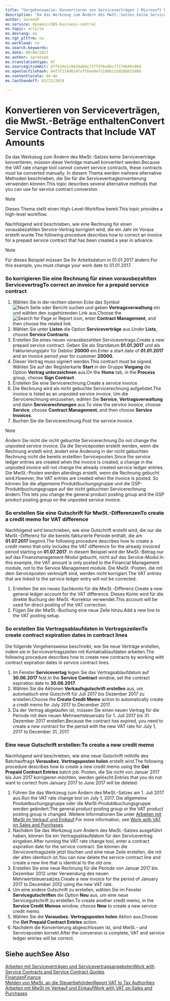 ```yaml
---
title: "Vorgehensweise: Konvertieren von Serviceverträgen | Microsoft Docs"
description: "Da das Werkzeug zum Ändern des MwSt.-Satzes keine Serviceverträge konvertieren, müssen diese Verträge manuell konvertiert werden. In diesem Thema werden mehrere alternative Methoden beschrieben, die Sie für die Servicevertragkonvertierung verwenden können."
author: SorenGP
ms.service: dynamics365-business-central
ms.topic: article
ms.devlang: na
ms.tgt_pltfrm: na
ms.workload: na
ms.search.keywords: 
ms.date: 09/08/2017
ms.author: sgroespe
ms.translationtype: HT
ms.sourcegitcommit: d7fb34e1c9428a64c71ff47be8bcff174649c00d
ms.openlocfilehash: 64f3f214d014faff6ee0e71180b1cb928bb15d86
ms.contentlocale: de-de
ms.lasthandoff: 03/22/2018

---
```

# <a name="convert-service-contracts-that-include-vat-amounts"></a><span data-ttu-id="bf21d-104">Konvertieren von Serviceverträgen, die MwSt.-Beträge enthalten</span><span class="sxs-lookup"><span data-stu-id="bf21d-104">Convert Service Contracts that Include VAT Amounts</span></span>
<span data-ttu-id="bf21d-105">Da das Werkzeug zum Ändern des MwSt.-Satzes keine Serviceverträge konvertieren, müssen diese Verträge manuell konvertiert werden.</span><span class="sxs-lookup"><span data-stu-id="bf21d-105">Because the VAT rate change tool cannot convert service contracts, these contracts must be converted manually.</span></span> <span data-ttu-id="bf21d-106">In diesem Thema werden mehrere alternative Methoden beschrieben, die Sie für die Servicevertragkonvertierung verwenden können.</span><span class="sxs-lookup"><span data-stu-id="bf21d-106">This topic describes several alternative methods that you can use for service contract conversion.</span></span>  

> [!NOTE]  
>  <span data-ttu-id="bf21d-107">Dieses Thema stellt einen High-Level-Workflow bereit.</span><span class="sxs-lookup"><span data-stu-id="bf21d-107">This topic provides a high-level workflow.</span></span>  

 <span data-ttu-id="bf21d-108">Nachfolgend wird beschrieben, wie eine Rechnung für einen vorausbezahlten Service-Vertrag korrigiert wird, die ein Jahr im Voraus erstellt wurde.</span><span class="sxs-lookup"><span data-stu-id="bf21d-108">The following procedure describes how to correct an invoice for a prepaid service contract that has been created a year in advance.</span></span>  

> [!NOTE]  
>  <span data-ttu-id="bf21d-109">Für dieses Beispiel müssen Sie Ihr Arbeitsdatum in 01.01.2017 ändern.</span><span class="sxs-lookup"><span data-stu-id="bf21d-109">For this example, you must change your work date to 01.01.2017.</span></span>  

### <a name="to-correct-an-invoice-for-a-prepaid-service-contract"></a><span data-ttu-id="bf21d-110">So korrigieren Sie eine Rechnung für einen vorausbezahlten Servicevertrag</span><span class="sxs-lookup"><span data-stu-id="bf21d-110">To correct an invoice for a prepaid service contract</span></span>  
1. <span data-ttu-id="bf21d-111">Wählen Sie in der rechten oberen Ecke das Symbol ![Nach Seite oder Bericht suchen](media/ui-search/search_small.png "Nach Seite oder Bericht suchen") und geben **Vertragsverwaltung** ein und wählen den zugehörenden Link aus.</span><span class="sxs-lookup"><span data-stu-id="bf21d-111">Choose the ![Search for Page or Report](media/ui-search/search_small.png "Search for Page or Report icon") icon, enter **Contract Management**, and then choose the related link.</span></span>  
2. <span data-ttu-id="bf21d-112">Wählen Sie unter **Listen** die Option **Serviceverträge** aus.</span><span class="sxs-lookup"><span data-stu-id="bf21d-112">Under **Lists**, choose **Service Contracts**.</span></span>  
3. <span data-ttu-id="bf21d-113">Erstellen Sie eines neuen vorausbezahlten Servicevertrags.</span><span class="sxs-lookup"><span data-stu-id="bf21d-113">Create a new prepaid service contract.</span></span> <span data-ttu-id="bf21d-114">Geben Sie als Startdatum **01.01.2017** und als Fakturierungsjahr für Debitor **20000** ein.</span><span class="sxs-lookup"><span data-stu-id="bf21d-114">Enter a start date of **01.01.2017** and an invoice period year for customer **20000**.</span></span>  
4. <span data-ttu-id="bf21d-115">Dieser Vertrag muss signiert werden.</span><span class="sxs-lookup"><span data-stu-id="bf21d-115">This contract must be signed.</span></span> <span data-ttu-id="bf21d-116">Wählen Sie auf der Registerkarte **Start** in der Gruppe **Vorgang** die Option **Vertrag unterzeichnen** aus.</span><span class="sxs-lookup"><span data-stu-id="bf21d-116">On the **Home** tab, in the **Process** group, choose **Sign Contract**.</span></span>  
5. <span data-ttu-id="bf21d-117">Erstellen Sie eine Servicerechnung.</span><span class="sxs-lookup"><span data-stu-id="bf21d-117">Create a service invoice.</span></span>
6. <span data-ttu-id="bf21d-118">Die Rechnung wird als nicht gebuchte Servicerechnung aufgelistet.</span><span class="sxs-lookup"><span data-stu-id="bf21d-118">The invoice is listed as an unposted service invoice.</span></span> <span data-ttu-id="bf21d-119">Um die Servicerechnung einzusehen, wählen Sie **Service**, **Vertragsverwaltung** und dann **Servicerechnungen** aus.</span><span class="sxs-lookup"><span data-stu-id="bf21d-119">To view the service invoice, choose **Service**, choose **Contract Management**, and then choose **Service Invoices**.</span></span>  
7. <span data-ttu-id="bf21d-120">Buchen Sie die Servicerechnung.</span><span class="sxs-lookup"><span data-stu-id="bf21d-120">Post the service invoice.</span></span>  

> [!NOTE]  
>  <span data-ttu-id="bf21d-121">Ändern Sie nicht die nicht gebuchte Servicerechnung.</span><span class="sxs-lookup"><span data-stu-id="bf21d-121">Do not change the unposted service invoice.</span></span> <span data-ttu-id="bf21d-122">Da die Serviceposten erstellt werden, wenn die Rechnung erstellt wird, ändert eine Änderung in der nicht gebuchten Rechnung nicht die bereits erstellten Serviceposten.</span><span class="sxs-lookup"><span data-stu-id="bf21d-122">Since the service ledger entries are created when the invoice is created, a change in the unposted invoice will not change the already created service ledger entries.</span></span> <span data-ttu-id="bf21d-123">Die MwSt.-Posten werden allerdings erstellt, wenn die Rechnung gebucht wird.</span><span class="sxs-lookup"><span data-stu-id="bf21d-123">However, the VAT entries are created when the invoice is posted.</span></span> <span data-ttu-id="bf21d-124">So können Sie die allgemeine Produktbuchungsgruppe und die GSP-Produktbuchungsgruppe auf der nicht gebuchten Servicerechnung ändern.</span><span class="sxs-lookup"><span data-stu-id="bf21d-124">This lets you change the general product posting group and the GSP product posting group on the unposted service invoice.</span></span>  

### <a name="to-create-a-credit-memo-for-vat-difference"></a><span data-ttu-id="bf21d-125">So erstellen Sie eine Gutschrift für MwSt.-Differenzen</span><span class="sxs-lookup"><span data-stu-id="bf21d-125">To create a credit memo for VAT difference</span></span>  
<span data-ttu-id="bf21d-126">Nachfolgend wird beschrieben, wie eine Gutschrift erstellt wird, die nur die MwSt.-Differenz für die bereits fakturierte Periode enthält, die am **01.07.2017** beginnt.</span><span class="sxs-lookup"><span data-stu-id="bf21d-126">The following procedure describes how to create a credit memo that only includes the VAT difference for the already invoiced period starting on **01.07.2017**.</span></span> <span data-ttu-id="bf21d-127">In diesem Beispiel wird der MwSt.-Betrag nur auf das Finanzmanagement-Modul gebucht, nicht auf das Service-Modul.</span><span class="sxs-lookup"><span data-stu-id="bf21d-127">In this example, the VAT amount is only posted to the Financial Management module, not to the Service Management module.</span></span> <span data-ttu-id="bf21d-128">Die MwSt.-Posten, die mit dem Serviceposten verknüpft sind, werden nicht korrigiert.</span><span class="sxs-lookup"><span data-stu-id="bf21d-128">The VAT entries that are linked to the service ledger entry will not be corrected.</span></span>  

1. <span data-ttu-id="bf21d-129">Erstellen Sie ein neues Sachkonto für die MwSt.-Differenz.</span><span class="sxs-lookup"><span data-stu-id="bf21d-129">Create a new general ledger account for the VAT difference.</span></span> <span data-ttu-id="bf21d-130">Dieses Konto wird für die direkte Buchung der MwSt.-Korrektur verwendet.</span><span class="sxs-lookup"><span data-stu-id="bf21d-130">This account will be used for direct posting of the VAT correction.</span></span>  
2. <span data-ttu-id="bf21d-131">Fügen Sie der MwSt.-Buchung eine neue Zeile hinzu.</span><span class="sxs-lookup"><span data-stu-id="bf21d-131">Add a new line to the VAT posting setup.</span></span>  

### <a name="to-create-contract-expiration-dates-in-contract-lines"></a><span data-ttu-id="bf21d-132">So erstellen Sie Vertragsablaufdaten in Vertragszeilen</span><span class="sxs-lookup"><span data-stu-id="bf21d-132">To create contract expiration dates in contract lines</span></span>  
<span data-ttu-id="bf21d-133">Die folgende Vorgehensweise beschreibt, wie Sie neue Verträge erstellen, indem sie in Servicevertragszeilen mit Kontaktablaufdaten arbeiten.</span><span class="sxs-lookup"><span data-stu-id="bf21d-133">The following procedure describes how to create new contracts by working with contract expiration dates in service contract lines.</span></span>  

1. <span data-ttu-id="bf21d-134">Im Fenster **Servicevertag** legen Sie das Vertragsablaufdatum auf **30.06.2017** fest.</span><span class="sxs-lookup"><span data-stu-id="bf21d-134">In the **Service Contract** window, set the contract expiration date to **30.06.2017**.</span></span>  
2. <span data-ttu-id="bf21d-135">Wählen Sie die Aktionen **Verkaufsgutschrift erstellen** aus, um automatisch eine Gutschrift für Juli 2017 bis Dezember 2017 zu erstellen.</span><span class="sxs-lookup"><span data-stu-id="bf21d-135">Choose the **Create Credit Memo** action to automatically create a credit memo for July 2017 to December 2017.</span></span>  
3. <span data-ttu-id="bf21d-136">Da der Vertrag abgelaufen ist, müssen Sie einen neuen Vertrag für die Periode mit dem neuen Mehrwertsteuersatz für 1. Juli 2017 bis 31. Dezember 2017 erstellen.</span><span class="sxs-lookup"><span data-stu-id="bf21d-136">Because the contract has expired, you need to create a new contract for the period with the new VAT rate for July 1, 2017 to December 31, 2017.</span></span>  

### <a name="to-create-a-new-credit-memo"></a><span data-ttu-id="bf21d-137">Eine neue Gutschrift erstellen:</span><span class="sxs-lookup"><span data-stu-id="bf21d-137">To create a new credit memo</span></span>  
<span data-ttu-id="bf21d-138">Nachfolgend wird beschrieben, wie eine neue Gutschrift mithilfe des Batchauftrags **Vorausbez. Vertragsposten holen** erstellt wird.</span><span class="sxs-lookup"><span data-stu-id="bf21d-138">The following procedure describes how to create a new credit memo using the **Get Prepaid Contract Entries** batch job.</span></span> <span data-ttu-id="bf21d-139">Posten, die Sie nicht von Januar 2017 bis Juni 2017 korrigieren möchten, werden gelöscht.</span><span class="sxs-lookup"><span data-stu-id="bf21d-139">Entries that you do not want to correct from January 2017 to June 2017 will be deleted.</span></span>  

1. <span data-ttu-id="bf21d-140">Führen Sie das Werkzeug zum Ändern des MwSt.-Satzes am 1. Juli 2017 aus.</span><span class="sxs-lookup"><span data-stu-id="bf21d-140">Run the VAT rate change tool on July 1, 2017.</span></span> <span data-ttu-id="bf21d-141">Die allgemeine Produktbuchungsgruppe oder die MwSt-Produktbuchungsgruppe werden geändert.</span><span class="sxs-lookup"><span data-stu-id="bf21d-141">The general product posting group or the VAT product posting group is changed.</span></span> <span data-ttu-id="bf21d-142">Weitere Informationen Sie unter [Arbeiten mit MwSt im Verkauf und Einkauf](finance-work-with-vat.md).</span><span class="sxs-lookup"><span data-stu-id="bf21d-142">For more information, see [Work with VAT on Sales and Purchases](finance-work-with-vat.md).</span></span>  
2. <span data-ttu-id="bf21d-143">Nachdem Sie das Werkzeug zum Ändern des MwSt.-Satzes ausgeführt haben, können Sie ein Vertragsablaufdatum für den Servicevertrag eingeben.</span><span class="sxs-lookup"><span data-stu-id="bf21d-143">After running the VAT rate change tool, enter a contract expiration date for the service contract.</span></span> <span data-ttu-id="bf21d-144">Sie können die Servicevertragszeile jetzt löschen und eine neue Zeile erstellen, die mit der alten identisch ist.</span><span class="sxs-lookup"><span data-stu-id="bf21d-144">You can now delete the service contract line and create a new line that is identical to the old one.</span></span>  
3. <span data-ttu-id="bf21d-145">Erstellen Sie eine neue Rechnung für die Periode von Januar 2017 bis Dezember 2012 unter Verwendung des neuen Mehrwertsteuersatzes.</span><span class="sxs-lookup"><span data-stu-id="bf21d-145">Create a new invoice for the period of January 2017 to December 2012 using the new VAT rate.</span></span>  
4. <span data-ttu-id="bf21d-146">Um eine andere Gutschrift zu erstellen, wählen Sie im Fenster **Servicegutschriften** die Option **Neu** aus, um eine neue Servicegutschrift zu erstellen.</span><span class="sxs-lookup"><span data-stu-id="bf21d-146">To create another credit memo, in the **Service Credit Memos** window, choose **New** to create a new service credit memo.</span></span>  
5. <span data-ttu-id="bf21d-147">Wählen Sie die **Vorausbez. Vertragsposten holen** Aktion aus.</span><span class="sxs-lookup"><span data-stu-id="bf21d-147">Choose the **Get Prepaid Contract Entries** action.</span></span>  
6. <span data-ttu-id="bf21d-148">Nachdem die Konvertierung abgeschlossen ist, sind MwSt.- und Serviceposten korrekt.</span><span class="sxs-lookup"><span data-stu-id="bf21d-148">After the conversion is complete, VAT and service ledger entries will be correct.</span></span>  

## <a name="see-also"></a><span data-ttu-id="bf21d-149">Siehe auch</span><span class="sxs-lookup"><span data-stu-id="bf21d-149">See Also</span></span>  
[<span data-ttu-id="bf21d-150">Arbeiten mit Serviceverträgen und Servicevertragsangeboten</span><span class="sxs-lookup"><span data-stu-id="bf21d-150">Work with Service Contracts and Service Contract Quotes</span></span>](service-how-to-create-service-contracts-and-service-contract-quotes.md)  
[<span data-ttu-id="bf21d-151">Finanzen</span><span class="sxs-lookup"><span data-stu-id="bf21d-151">Finance</span></span>](finance.md)  
[<span data-ttu-id="bf21d-152">Melden von MwSt. an die Steuerbehörden</span><span class="sxs-lookup"><span data-stu-id="bf21d-152">Report VAT to Tax Authorities</span></span>](finance-how-report-vat.md)  
[<span data-ttu-id="bf21d-153">Arbeiten mit MwSt im Verkauf und Einkauf</span><span class="sxs-lookup"><span data-stu-id="bf21d-153">Work with VAT on Sales and Purchases</span></span>](finance-work-with-vat.md)  

